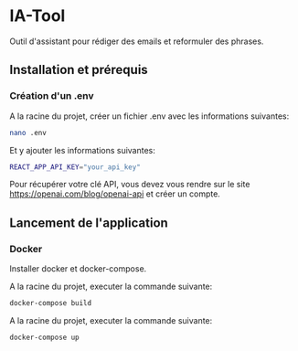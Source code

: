 # IA-Tool

Outil d'assistant pour rédiger des emails et reformuler des phrases.

## Installation et prérequis

### Création d'un .env

A la racine du projet, créer un fichier .env avec les informations suivantes:
```bash
nano .env
```
Et y ajouter les informations suivantes:
```bash
REACT_APP_API_KEY="your_api_key"
```
Pour récupérer votre clé API, vous devez vous rendre sur le site https://openai.com/blog/openai-api et créer un compte.

## Lancement de l'application

### Docker

Installer docker et docker-compose.

A la racine du projet, executer la commande suivante:
```bash
docker-compose build
```

A la racine du projet, executer la commande suivante:
```bash
docker-compose up
```